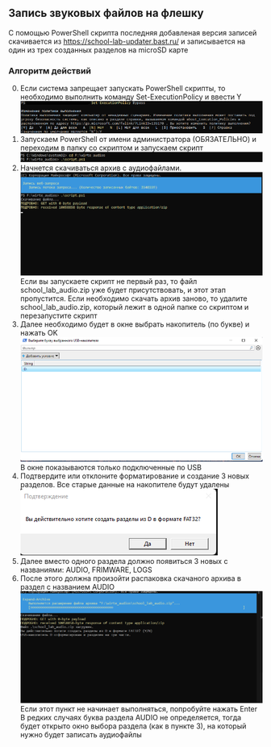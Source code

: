 ## Запись звуковых файлов на флешку

С помощью PowerShell скрипта последняя добавленая версия записей
скачивается из https://school-lab-updater.bast.ru/ и записывается 
на один из трех созданных разделов на microSD карте

### Алгоритм действий

0. Если система запрещает запускать PowerShell скрипты, то необходимо
выполнить команду Set-ExecutionPolicy и ввести Y
![img 0](write-to-microsd-img/0.png)
1. Запускаем PowerShell от имени администратора (ОБЯЗАТЕЛЬНО) 
и переходим в папку со скриптом и запускаем скрипт\
![img 1](write-to-microsd-img/1.png)
2. Начнется скачиваться архив с аудиофайлами.
![img 2](write-to-microsd-img/2.png)
Если вы запускаете скрипт не первый раз, то файл school_lab_audio.zip
уже будет присутствовать, и этот этап пропустится. Если необходимо
скачать архив заново, то удалите school_lab_audio.zip, который лежит в
одной папке со скриптом и перезапустите скрипт
3. Далее необходимо будет в окне выбрать накопитель (по букве) и нажать OK
![img 3](write-to-microsd-img/3.png)
В окне показываются только подключенные по USB
4. Подтвердите или отклоните форматирование и создание 3 новых разделов.
Все старые данные на накопителе будут удалены
![img 4](write-to-microsd-img/4.png)
5. Далее вместо одного раздела должно появиться 3 новых с названиями:
AUDIO, FRIMWARE, LOGS
6. После этого должна произойти распаковка скачаного архива в раздел
с названием AUDIO
![img 6](write-to-microsd-img/6.png)
Если этот пункт не начинает выполняться, попробуйте нажать Enter
В редких случаях буква раздела AUDIO не определяется, тогда будет открыто
окно выбора раздела (как в пункте 3), на который нужно будет записать аудиофайлы

